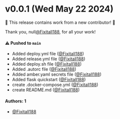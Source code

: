 # v0.0.1 (Wed May 22 2024)

:tada: This release contains work from a new contributor! :tada:

Thank you, null[@Fixitall188](https://github.com/Fixitall188), for all your work!

#### ⚠️ Pushed to `main`

- Added deploy.yml file ([@Fixitall188](https://github.com/Fixitall188))
- Added release.yml file ([@Fixitall188](https://github.com/Fixitall188))
- Added deploy.sh file ([@Fixitall188](https://github.com/Fixitall188))
- Added .autorc file ([@Fixitall188](https://github.com/Fixitall188))
- Added amber.yaml secrets file ([@Fixitall188](https://github.com/Fixitall188))
- Added flask quickstart ([@Fixitall188](https://github.com/Fixitall188))
- create .docker-compose.yml ([@Fixitall188](https://github.com/Fixitall188))
- create README.md ([@Fixitall188](https://github.com/Fixitall188))

#### Authors: 1

- [@Fixitall188](https://github.com/Fixitall188)
